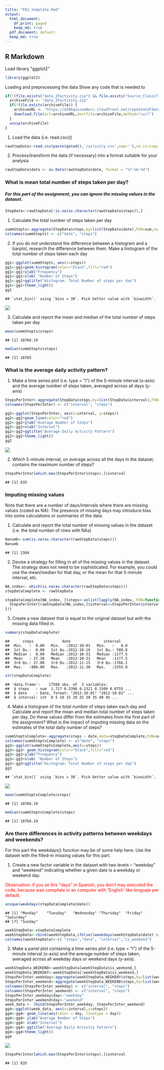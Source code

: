 ```yaml
---
title: "PA1_template.Rmd"
output:
  html_document:
    df_print: paged
    keep_md: true 
  pdf_document: default
  keep_md: true 
---
```


## R Markdown

Load library "ggplot2"

```r
library(ggplot2)
```

Loading and preprocessing the data
Show any code that is needed to




```r
if(!(file.exists("data_2Factivity.zip") && file.exists("Source_Classification_Code.rds"))) { 
  archiveFile <- "data_2Factivity.zip"
  if(!file.exists(archiveFile)) {
    archiveURL <- "https://d396qusza40orc.cloudfront.net/repdata%2Fdata%2Factivity.zip"
    download.file(url=archiveURL,destfile=archiveFile,method="curl")
  }  
  unzip(archiveFile) 
}
```
1. Load the data (i.e. read.csv())

```r
rawStepData<-read.csv(paste(getwd(),'/activity.csv',sep=''),na.strings = "NA", header = TRUE, sep = ",")
```

2. Process/transform the data (if necessary) into a format suitable for your analysis


```r
rawStepData$date <- as.Date(rawStepData$date, format = "%Y-%m-%d")  
```

### What is mean total number of steps taken per day?

##### For this part of the assignment, you can ignore the missing values in the dataset.

```r
StepData<-rawStepData[!is.na(as.character(rawStepData$steps)),]
```

1. Calculate the total number of steps taken per day

```r
summStepts<-aggregate(StepData$steps,by=list(StepData$date),FUN=sum,na.rm=TRUE)
colnames(summStepts) <- c("date", "steps")
```

2. If you do not understand the difference between a histogram and a barplot, research the difference between them. Make a histogram of the total number of steps taken each day

```r
gg1<-ggplot(summStepts, aes(x=steps)) 
gg1<-gg1+geom_histogram(color="black",fill="red")
gg1<-gg1+ylab("Frequency")
gg1<-gg1+xlab( "Number of Steps")
gg1<-gg1+ggtitle("Histogram: Total Number of steps per day")
gg1<-gg1+theme_light()
gg1
```

```
## `stat_bin()` using `bins = 30`. Pick better value with `binwidth`.
```

![](PA1_template_files/figure-html/unnamed-chunk-7-1.png)<!-- -->

3. Calculate and report the mean and median of the total number of steps taken per day

```r
mean(summStepts$steps)
```

```
## [1] 10766.19
```

```r
median(summStepts$steps)
```

```
## [1] 10765
```

### What is the average daily activity pattern?

1. Make a time series plot (i.e. type = "l") of the 5-minute interval (x-axis) and the average number of steps taken, averaged across all days (y-axis)

```r
StepsPerInter<-aggregate(StepData$steps,by=list(StepData$interval),FUN=mean,na.rm=TRUE)
colnames(StepsPerInter) <- c("interval", "steps")

gg2<-ggplot(StepsPerInter, aes(x=interval, y=steps)) 
gg2<-gg2+geom_line(color="red") 
gg2<-gg2+ylab("Average Number of Steps") 
gg2<-gg2+xlab("Interval") 
gg2<-gg2+ggtitle("Average Daily Activity Pattern") 
gg2<-gg2+theme_light()
gg2
```

![](PA1_template_files/figure-html/unnamed-chunk-9-1.png)<!-- -->

2. Which 5-minute interval, on average across all the days in the dataset, contains the maximum number of steps?

```r
StepsPerInter[which.max(StepsPerInter$steps),]$interval
```

```
## [1] 835
```

### Imputing missing values

Note that there are a number of days/intervals where there are missing values (coded as NA). The presence of missing days may introduce bias into some calculations or summaries of the data.
    
1. Calculate and report the total number of missing values in the dataset (i.e. the total number of rows with NAs)

```r
Nanumb<-sum(is.na(as.character(rawStepData$steps)))
Nanumb
```

```
## [1] 2304
```

2. Devise a strategy for filling in all of the missing values in the dataset. The strategy does not need to be sophisticated. For example, you could use the mean/median for that day, or the mean for that 5-minute interval, etc.

```r
NA_index<- which(is.na(as.character(rawStepData$steps)))
stepDataComplete <- rawStepData

stepDataComplete[NA_index, ]$steps<-unlist(lapply(NA_index, FUN=function(NA_index){
  StepsPerInter[rawStepData[NA_index,]$interval==StepsPerInter$interval,]$steps
}))
```
3. Create a new dataset that is equal to the original dataset but with the missing data filled in.

```r
summary(stepDataComplete)
```

```
##      steps             date               interval     
##  Min.   :  0.00   Min.   :2012-10-01   Min.   :   0.0  
##  1st Qu.:  0.00   1st Qu.:2012-10-16   1st Qu.: 588.8  
##  Median :  0.00   Median :2012-10-31   Median :1177.5  
##  Mean   : 37.38   Mean   :2012-10-31   Mean   :1177.5  
##  3rd Qu.: 27.00   3rd Qu.:2012-11-15   3rd Qu.:1766.2  
##  Max.   :806.00   Max.   :2012-11-30   Max.   :2355.0
```

```r
str(stepDataComplete)
```

```
## 'data.frame':	17568 obs. of  3 variables:
##  $ steps   : num  1.717 0.3396 0.1321 0.1509 0.0755 ...
##  $ date    : Date, format: "2012-10-01" "2012-10-01" ...
##  $ interval: int  0 5 10 15 20 25 30 35 40 45 ...
```

4. Make a histogram of the total number of steps taken each day and Calculate and report the mean and median total number of steps taken per day. Do these values differ from the estimates from the first part of the assignment? What is the impact of imputing missing data on the estimates of the total daily number of steps?

```r
summSteptsComplete<-aggregate(steps ~ date,data=stepDataComplete,FUN=sum)
colnames(summSteptsComplete) <- c("date", "steps")
gg3<-ggplot(summSteptsComplete,aes(x=steps))
gg3<-gg3+ geom_histogram(color="black",fill="red")
gg3<-gg3+ylab("Frequency")
gg3<-gg3+xlab( "Number of Steps")
gg3<-gg3+ggtitle("Histogram: Total Number of steps per day")
gg3
```

```
## `stat_bin()` using `bins = 30`. Pick better value with `binwidth`.
```

![](PA1_template_files/figure-html/unnamed-chunk-14-1.png)<!-- -->

```r
mean(summSteptsComplete$steps)
```

```
## [1] 10766.19
```

```r
median(summSteptsComplete$steps)
```

```
## [1] 10766.19
```

### Are there differences in activity patterns between weekdays and weekends?

For this part the weekdays() function may be of some help here. Use the dataset with the filled-in missing values for this part.

1. Create a new factor variable in the dataset with two levels – “weekday” and “weekend” indicating whether a given date is a weekday or weekend day.

<span style="color: red;">Observation: if you se this "days" in Spanish,  you don't may executed the code, because was compilate in an computer with 'English' like lenguaje per default. <span>

```r
unique(weekdays(stepDataComplete$date))
```

```
## [1] "Monday"    "Tuesday"   "Wednesday" "Thursday"  "Friday"    "Saturday" 
## [7] "Sunday"
```



```r
weekStepData<-stepDataComplete
weekStepData<-cbind(weekStepData,ifelse((weekdays(weekStepData$date) %in% c("Saturday","Sunday")),TRUE,FALSE))
colnames(weekStepData)<-c( "steps","date", "interval","is_weekend")
```



2. Make a panel plot containing a time series plot (i.e. type = "l") of the 5-minute interval (x-axis) and the average number of steps taken, averaged across all weekday days or weekend days (y-axis).

```r
weekStepData_WEEKEND<-weekStepData[weekStepData$is_weekend,]
weekStepData_WEEKDAY<-weekStepData[!weekStepData$is_weekend,]
StepsPerInter_weekday<-aggregate(weekStepData_WEEKDAY$steps,by=list(weekStepData_WEEKDAY$interval),FUN=mean,na.rm=TRUE)
StepsPerInter_weekend<-aggregate(weekStepData_WEEKEND$steps,by=list(weekStepData_WEEKEND$interval),FUN=mean,na.rm=TRUE)
colnames(StepsPerInter_weekday) <- c("interval", "steps")
colnames(StepsPerInter_weekend) <- c("interval", "steps")
StepsPerInter_weekday$day<-"weekday"
StepsPerInter_weekend$day<-"weekend"
week_data <- rbind(StepsPerInter_weekday, StepsPerInter_weekend)
gg4<-ggplot(week_data, aes(x=interval,y=steps))
gg4<-gg4+ geom_line(aes(color = day, linetype = day))
gg4<-gg4+ ylab("Average Number of Steps") 
gg4<-gg4+ xlab("Interval") 
gg4<-gg4+ ggtitle("Average Daily Activity Pattern") 
gg4<-gg4+theme_light()
gg4
```

![](PA1_template_files/figure-html/unnamed-chunk-17-1.png)<!-- -->

```r
StepsPerInter[which.max(StepsPerInter$steps),]$interval
```

```
## [1] 835
```
